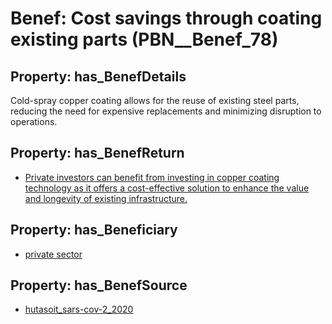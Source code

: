 # Benef: __Cost savings through coating existing parts__ (PBN__Benef_78)

## Property: has_BenefDetails

Cold-spray copper coating allows for the reuse of existing steel parts, reducing the need for expensive replacements and minimizing disruption to operations.

## Property: has_BenefReturn

* [Private investors can benefit from investing in copper coating technology as it offers a cost-effective solution to enhance the value and longevity of existing infrastructure.](../BenefReturn/PBN__BenefReturn_79)

## Property: has_Beneficiary

* [private sector](../Stakeholder/PBN__Stakeholder_57)

## Property: has_BenefSource

* [hutasoit_sars-cov-2_2020](../Article/PBN__Article_16)

